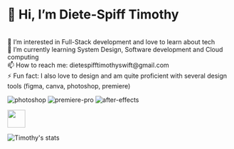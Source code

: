 <h1>👋 Hi, I’m Diete-Spiff Timothy</h1> <br>
👀 I’m interested in Full-Stack development and love to learn about tech <br>
🌱 I’m currently learning System Design, Software development and Cloud computing<br>
📫 How to reach me: dietespifftimothyswift@gmail.com<br>
⚡ Fun fact: I also love to design and am quite proficient with several design tools (figma, canva, photoshop, premiere)<br>

  ![photoshop](https://github.com/Axn-Switch/Axn-Switch/assets/84931250/e05f82c4-908a-4ce4-bf65-e488713d4214)
  ![premiere-pro](https://github.com/Axn-Switch/Axn-Switch/assets/84931250/e2c72b14-c194-417d-bd32-867f2e304fbf)
  ![after-effects](https://github.com/Axn-Switch/Axn-Switch/assets/84931250/be8607c2-b342-4f08-98ec-3bf2e4f99890)

  <img src='https://github.com/Axn-Switch/Axn-Switch/assets/84931250/30617a9a-9695-474c-8861-89048682e2a2' width='40px'/>

![Timothy's stats](https://github-readme-stats.vercel.app/api?username=Axn-Switch&theme=dark&show_icons=true)

<!--
**Axn-Switch/Axn-Switch** is a ✨ _special_ ✨ repository because its `README.md` (this file) appears on your GitHub profile.

Here are some ideas to get you started:

- 🔭 I’m currently working on ...
- 🌱 I’m currently learning ...
- 👯 I’m looking to collaborate on ...
- 🤔 I’m looking for help with ...
- 💬 Ask me about ...
- 📫 How to reach me: ...
- 😄 Pronouns: ...
- ⚡ Fun fact: ...
-->
